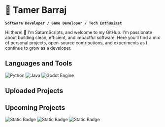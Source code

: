 # 🌌 Tamer Barraj
**`Software Developer / Game Developer / Tech Enthusiast`**

<p>Hi there! 👋 I'm SaturnScripts, and welcome to my GitHub. I'm passionate about building clean, efficient, and impactful software. Here you'll find a mix of personal projects, open-source contributions, and experiments as I continue to grow as a developer.</p>

## Languages and Tools
![Python](https://img.shields.io/badge/python-3670A0?style=for-the-badge&logo=python&logoColor=ffdd54)
![Java](https://img.shields.io/badge/java-%23ED8B00.svg?style=for-the-badge&logo=openjdk&logoColor=white)
![Godot Engine](https://img.shields.io/badge/GODOT-%23FFFFFF.svg?style=for-the-badge&logo=godot-engine)

## Uploaded Projects

## Upcoming Projects
![Static Badge](https://img.shields.io/badge/Mini-Pomodoro_Timer_App-purple)
![Static Badge](https://img.shields.io/badge/Built_In-Python-green)
![Static Badge](https://img.shields.io/badge/Status-Unreleased-red)


<!--
**coralguydev/coralguydev** is a ✨ _special_ ✨ repository because its `README.md` (this file) appears on your GitHub profile.

Here are some ideas to get you started:

- 🔭 I’m currently working on ...
- 🌱 I’m currently learning ...
- 👯 I’m looking to collaborate on ...
- 🤔 I’m looking for help with ...
- 💬 Ask me about ...
- 📫 How to reach me: ...
- 😄 Pronouns: ...
- ⚡ Fun fact: ...
-->
